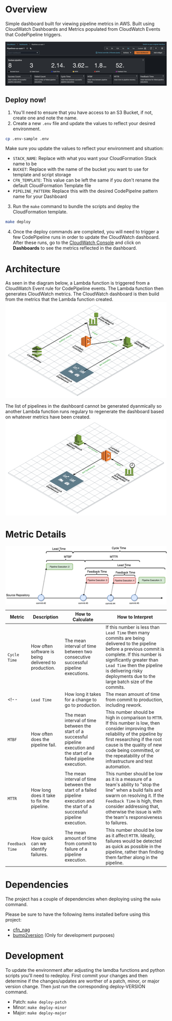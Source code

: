 # Overview

Simple dashboard built for viewing pipeline metrics in AWS. Built using CloudWatch Dashboards and Metrics populated from CloudWatch Events that CodePipeline triggers.

![Dashboard Example](docs/AWS_CodePipeline_Dashboard_Example.png)


## Deploy now!

1. You'll need to ensure that you have access to an S3 Bucket, if not, create one and note the name.
2. Create a new `.env` file and update the values to reflect your desired environment.
``` bash
cp .env-sample .env
```
Make sure you update the values to reflect your environment and situation:
* `STACK_NAME`: Replace with what you want your CloudFormation Stack name to be
* `BUCKET`: Replace with the name of the bucket you want to use for template and script storage
* `CFN_TEMPLATE`: This value can be left the same if you don't rename the default CloudFormation Template file
* `PIPELINE_PATTERN`: Replace this with the desired CodePipelne pattern name for your Dashboard
3. Run the `make` command to bundle the scripts and deploy the CloudFormation template.
``` bash
make deploy
```
4. Once the deploy commands are completed, you will need to trigger a few CodePipeline runs in order to update the CloudWatch dashboard. After these runs, go to the [CloudWatch Console](https://console.aws.amazon.com/cloudwatch) and click on **Dashboards** to see the metrics reflected in the dashboard. 


# Architecture

As seen in the diagram below, a Lambda function is triggered from a CloudWatch Event rule for CodePipeline events.  The Lambda function then generates CloudWatch metrics.  The CloudWatch dashboard is then build from the metrics that the Lambda function created.
![Metric Diagram](docs/pipeline-dashboard.png)

The list of pipelines in the dashboard cannot be generated dyanmically so another Lambda function runs regulary to regenerate the dashboard based on whatever metrics have been created.
![Dashboard Builder Diagram](docs/pipeline-dashboard-builder.png)


# Metric Details

![Pipeline Runs Metric Details](docs/pipeline-run-example-metrics-layout.png)

| Metric | Description | How to Calculate | How to Interpret |
| -------| ----------- | ---------------- | ---------------- |
| `Cycle Time` | How often software is being delivered to production.  | The mean interval of time between two consecutive successful pipeline executions. | If this number is less than `Lead Time` then many commits are being delivered to the pipeline before a previous commit is complete.  If this number is significantly greater than `Lead Time` then the pipeline is delivering risky deployments due to the large batch size of the commits. |
<!--| `Lead Time` | How long it takes for a change to go to production.  | The mean amount of time from commit to production, including rework. | This is the number the business cares about most, as it represents how long it takes for a feature to get into the hands of the customer.  If this number is too large, look at improving the availability of the pipeline `(MTBF / MTBF + MTTR)`. |-->
| `MTBF` | How often does the pipeline fail.  | The mean interval of time between the start of a successful pipeline execution and the start of a failed pipeline execution.| This number should be high in comparison to `MTTR`.  If this number is low, then consider improving the reliability of the pipeline by first researching if the root cause is the quality of new code being committed, or the repeatability of the infrastructure and test automation. |
| `MTTR` | How long does it take to fix the pipeline.  | The mean interval of time between the start of a failed pipeline execution and the start of a successful pipeline execution.| This number should be low as it is a measure of a team's ability to "stop the line" when a build fails and swarm on resolving it. If the `Feedback Time` is high, then consider addressing that, otherwise the issue is with the team's responsiveness to failures.|
| `Feedback Time` | How quick can we identify failures.  | The mean amount of time from commit to failure of a pipeline execution.  | This number should be low as it affect `MTTR`.  Ideally, failures would be detected as quick as possible in the pipeline, rather than finding them farther along in the pipeline.  |


# Dependencies

The project has a couple of dependencies when deploying using the `make` command.

Please be sure to have the following items installed before using this project:
* [cfn_nag](https://github.com/stelligent/cfn_nag)
* [bump2version](https://pypi.org/project/bump2version/) (Only for development purposes)


# Development

To update the environment after adjusting the lamdba functions and python scripts you'll need to redeploy. First commit your changes and then determine if the changes/updates are worther of a patch, minor, or major version change. Then just run the corresponding deploy-VERSION command.
* Patch: `make deploy-patch`
* Minor: `make deploy-minor`
* Major: `make deploy-major`
